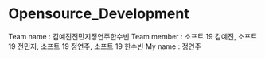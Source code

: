 # Opensource_Development
<Assignment>
Team name : 김예진전민지정연주한수빈
Team member : 소프트 19 김예진, 소프트 19 전민지, 소프트 19 정연주, 소프트 19 한수빈
My name : 정연주
